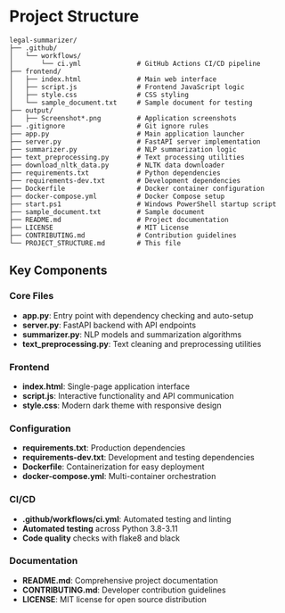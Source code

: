 # Project Structure

```
legal-summarizer/
├── .github/
│   └── workflows/
│       └── ci.yml              # GitHub Actions CI/CD pipeline
├── frontend/
│   ├── index.html              # Main web interface
│   ├── script.js               # Frontend JavaScript logic
│   ├── style.css               # CSS styling
│   └── sample_document.txt     # Sample document for testing
├── output/
│   ├── Screenshot*.png         # Application screenshots
├── .gitignore                  # Git ignore rules
├── app.py                      # Main application launcher
├── server.py                   # FastAPI server implementation
├── summarizer.py               # NLP summarization logic
├── text_preprocessing.py       # Text processing utilities
├── download_nltk_data.py       # NLTK data downloader
├── requirements.txt            # Python dependencies
├── requirements-dev.txt        # Development dependencies
├── Dockerfile                  # Docker container configuration
├── docker-compose.yml          # Docker Compose setup
├── start.ps1                   # Windows PowerShell startup script
├── sample_document.txt         # Sample document
├── README.md                   # Project documentation
├── LICENSE                     # MIT License
├── CONTRIBUTING.md             # Contribution guidelines
└── PROJECT_STRUCTURE.md        # This file
```

## Key Components

### Core Files
- **app.py**: Entry point with dependency checking and auto-setup
- **server.py**: FastAPI backend with API endpoints
- **summarizer.py**: NLP models and summarization algorithms
- **text_preprocessing.py**: Text cleaning and preprocessing utilities

### Frontend
- **index.html**: Single-page application interface
- **script.js**: Interactive functionality and API communication
- **style.css**: Modern dark theme with responsive design

### Configuration
- **requirements.txt**: Production dependencies
- **requirements-dev.txt**: Development and testing dependencies
- **Dockerfile**: Containerization for easy deployment
- **docker-compose.yml**: Multi-container orchestration

### CI/CD
- **.github/workflows/ci.yml**: Automated testing and linting
- **Automated testing** across Python 3.8-3.11
- **Code quality** checks with flake8 and black

### Documentation
- **README.md**: Comprehensive project documentation
- **CONTRIBUTING.md**: Developer contribution guidelines
- **LICENSE**: MIT license for open source distribution
